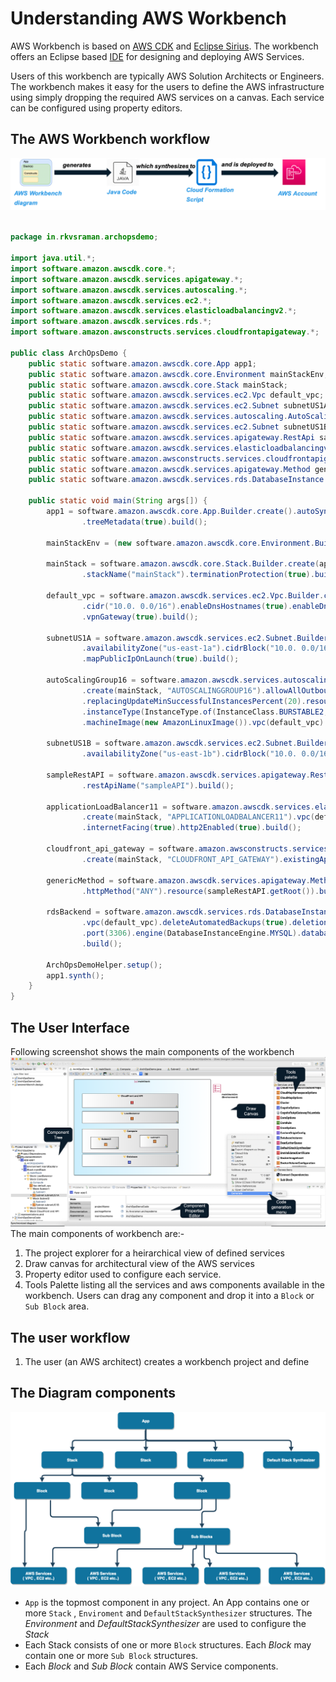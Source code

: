 


# Understanding AWS Workbench 

AWS Workbench is based on [AWS CDK](https://aws.amazon.com/cdk/) and [Eclipse Sirius](https://www.eclipse.org/sirius/). The workbench offers an Eclipse based [IDE](https://en.wikipedia.org/wiki/Integrated_development_environment) for designing and deploying AWS Services. 


Users of this workbench are typically AWS Solution Architects or Engineers. The workbench makes it easy for the users to define the AWS infrastructure using simply dropping the required AWS services on a canvas. Each service can be configured using property editors. 

## The AWS Workbench workflow

![Workflow](../images/getting-started-images/workflow.png)

```java 

package in.rkvsraman.archopsdemo;

import java.util.*;
import software.amazon.awscdk.core.*;
import software.amazon.awscdk.services.apigateway.*;
import software.amazon.awscdk.services.autoscaling.*;
import software.amazon.awscdk.services.ec2.*;
import software.amazon.awscdk.services.elasticloadbalancingv2.*;
import software.amazon.awscdk.services.rds.*;
import software.amazon.awsconstructs.services.cloudfrontapigateway.*;

public class ArchOpsDemo {
	public static software.amazon.awscdk.core.App app1;
	public static software.amazon.awscdk.core.Environment mainStackEnv;
	public static software.amazon.awscdk.core.Stack mainStack;
	public static software.amazon.awscdk.services.ec2.Vpc default_vpc;
	public static software.amazon.awscdk.services.ec2.Subnet subnetUS1A;
	public static software.amazon.awscdk.services.autoscaling.AutoScalingGroup autoScalingGroup16;
	public static software.amazon.awscdk.services.ec2.Subnet subnetUS1B;
	public static software.amazon.awscdk.services.apigateway.RestApi sampleRestAPI;
	public static software.amazon.awscdk.services.elasticloadbalancingv2.ApplicationLoadBalancer applicationLoadBalancer11;
	public static software.amazon.awsconstructs.services.cloudfrontapigateway.CloudFrontToApiGateway cloudfront_api_gateway;
	public static software.amazon.awscdk.services.apigateway.Method genericMethod;
	public static software.amazon.awscdk.services.rds.DatabaseInstance rdsBackend;

	public static void main(String args[]) {
		app1 = software.amazon.awscdk.core.App.Builder.create().autoSynth(true).runtimeInfo(true).stackTraces(true)
				.treeMetadata(true).build();

		mainStackEnv = (new software.amazon.awscdk.core.Environment.Builder()).region("us-east-1").build();

		mainStack = software.amazon.awscdk.core.Stack.Builder.create(app1, "MAINSTACK").env(mainStackEnv)
				.stackName("mainStack").terminationProtection(true).build();

		default_vpc = software.amazon.awscdk.services.ec2.Vpc.Builder.create(mainStack, "DEFAULT_VPC")
				.cidr("10.0. 0.0/16").enableDnsHostnames(true).enableDnsSupport(true).maxAzs(2).natGateways(1)
				.vpnGateway(true).build();

		subnetUS1A = software.amazon.awscdk.services.ec2.Subnet.Builder.create(mainStack, "SUBNETUS1A")
				.availabilityZone("us-east-1a").cidrBlock("10.0. 0.0/16").vpcId(default_vpc.getVpcId())
				.mapPublicIpOnLaunch(true).build();

		autoScalingGroup16 = software.amazon.awscdk.services.autoscaling.AutoScalingGroup.Builder
				.create(mainStack, "AUTOSCALINGGROUP16").allowAllOutbound(true).maxCapacity(2)
				.replacingUpdateMinSuccessfulInstancesPercent(20).resourceSignalCount(4)
				.instanceType(InstanceType.of(InstanceClass.BURSTABLE2, InstanceSize.MEDIUM))
				.machineImage(new AmazonLinuxImage()).vpc(default_vpc).build();

		subnetUS1B = software.amazon.awscdk.services.ec2.Subnet.Builder.create(mainStack, "SUBNETUS1B")
				.availabilityZone("us-east-1b").cidrBlock("10.0. 0.0/16").vpcId(default_vpc.getVpcId()).build();

		sampleRestAPI = software.amazon.awscdk.services.apigateway.RestApi.Builder.create(mainStack, "RESTAPI")
				.restApiName("sampleAPI").build();

		applicationLoadBalancer11 = software.amazon.awscdk.services.elasticloadbalancingv2.ApplicationLoadBalancer.Builder
				.create(mainStack, "APPLICATIONLOADBALANCER11").vpc(default_vpc).deletionProtection(true)
				.internetFacing(true).http2Enabled(true).build();

		cloudfront_api_gateway = software.amazon.awsconstructs.services.cloudfrontapigateway.CloudFrontToApiGateway.Builder
				.create(mainStack, "CLOUDFRONT_API_GATEWAY").existingApiGatewayObj(sampleRestAPI).build();

		genericMethod = software.amazon.awscdk.services.apigateway.Method.Builder.create(mainStack, "GENERICMETHOD")
				.httpMethod("ANY").resource(sampleRestAPI.getRoot()).build();

		rdsBackend = software.amazon.awscdk.services.rds.DatabaseInstance.Builder.create(mainStack, "RDSBACKEND")
				.vpc(default_vpc).deleteAutomatedBackups(true).deletionProtection(true).iops(1200).multiAz(true)
				.port(3306).engine(DatabaseInstanceEngine.MYSQL).databaseName("mysqlMainDB").masterUsername("root")
				.build();

		ArchOpsDemoHelper.setup();
		app1.synth();
	}
}
```

## The User Interface

Following screenshot shows the main components of the workbench
![AWS Workbench screenshot](../images/Screenshot.png)
The main components of workbench are:- 
1. The project explorer for a heirarchical view of defined services
2. Draw canvas for architectural view of the AWS services 
3. Property editor used to configure each service. 
4. Tools Palette listing all the services and aws components available in the workbench. Users can drag any component and drop it into a ```Block``` or ```Sub Block``` area.  

## The user workflow 

1. The user (an AWS architect) creates a workbench project and define


## The Diagram components

![Diagram components](../images/getting-started-images/ComponentHeirarchy.png)

- ```App``` is the topmost component in any project. An App contains one or more ```Stack``` , ```Enviroment``` and ```DefaultStackSynthesizer``` structures. The *Environment* and *DefaultStackSynthesizer* are used to configure the *Stack* 
- Each Stack consists of one or more ```Block``` structures. Each *Block* may contain one or more ```Sub Block``` structures. 
- Each *Block* and *Sub Block* contain AWS Service components.   
    